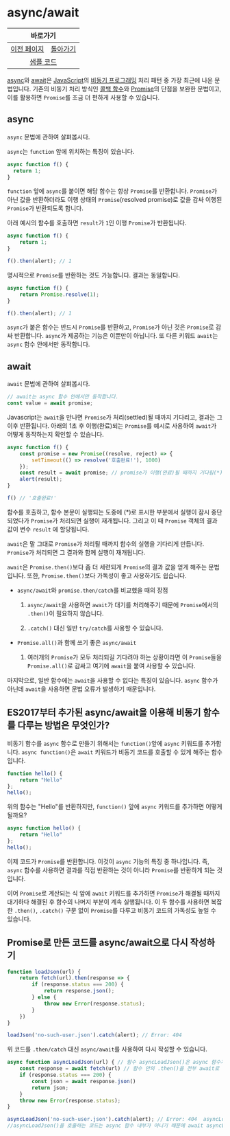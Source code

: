 # async/await

<table>
    <thead>
        <tr>
            <th colspan="2" style="text-align: center;">바로가기</th>
        </tr>
    </thead>
    <tbody>
        <tr>
            <td>
                <a href="/../javascript/docs/0805.html">이전 페이지</a>
            </td>
            <td>
                <a href="/../javascript/">돌아가기</a>
            </td>
        </tr>
        <tr>
            <td colspan="2" style="text-align: center;">
                <a href="/../javascript/0806/">샘플 코드</a>
            </td>
        </tr>
    </tbody>
</table>

[async](https://developer.mozilla.org/ko/docs/Web/JavaScript/Reference/Statements/async_function)와 [await](https://developer.mozilla.org/ko/docs/Web/JavaScript/Reference/Operators/await)은 [JavaScript](/javascript/docs/glossary.html#javascript)의 [비동기 프로그래밍](/javascript/docs/glossary.html#비동기-프로그래밍) 처리 패턴 중 가장 최근에 나온 문법입니다. 기존의 비동기 처리 방식인 [콜백 함수](/javascript/docs/glossary.html#콜백-함수)와 [Promise](/javascript/docs/glossary.html#promise)의 단점을 보완한 문법이고, 이를 활용하면 `Promise`를 조금 더 편하게 사용할 수 있습니다.

## async

`async` 문법에 관하여 살펴봅시다.

`async`는 `function` 앞에 위치하는 특징이 있습니다.

```javascript
async function f() {
  return 1;
}
```

`function` 앞에 `async`를 붙이면 해당 함수는 항상 `Promise`를 반환합니다. `Promise`가 아닌 값을 반환하더라도 이행 상태의 `Promise`(resolved promise)로 값을 감싸 이행된 `Promise`가 반환되도록 합니다.

아래 예시의 함수를 호출하면 `result`가 `1`인 이행 `Promise`가 반환됩니다.

```javascript
async function f() {
    return 1;
}

f().then(alert); // 1
```

명시적으로 `Promise`를 반환하는 것도 가능합니다. 결과는 동일합니다.

```javascript
async function f() {
    return Promise.resolve(1);
}

f().then(alert); // 1
```

`async`가 붙은 함수는 반드시 `Promise`를 반환하고, `Promise`가 아닌 것은 `Promise`로 감싸 반환합니다. `async`가 제공하는 기능은 이뿐만이 아닙니다. 또 다른 키워드 `await`는 `async` 함수 안에서만 동작합니다.

## await

`await` 문법에 관하여 살펴봅시다.

```javascript
// await는 async 함수 안에서만 동작합니다.
const value = await promise;
```

Javascript는 `await`을 만나면 `Promise`가 처리(settled)될 때까지 기다리고, 결과는 그 이후 반환됩니다. 아래의 1초 후 이행(완료)되는 `Promise`를 예시로 사용하여 `await`가 어떻게 동작하는지 확인할 수 있습니다.

```javascript
async function f() {
    const promise = new Promise((resolve, reject) => {
        setTimeout(() => resolve('호출완료!'), 1000)
    });
    const result = await promise; // promise가 이행(완료)될 때까지 기다림(*)
    alert(result);
}

f() // '호출완료!'
```

함수를 호출하고, 함수 본문이 실행되는 도중에 (*)로 표시한 부분에서 실행이 잠시 중단되었다가 `Promise`가 처리되면 실행이 재개됩니다. 그리고 이 때 `Promise` 객체의 결과 값이 변수 `result` 에 할당됩니다.

`await`은 말 그대로 `Promise`가 처리될 때까지 함수의 실행을 기다리게 만듭니다. `Promise`가 처리되면 그 결과와 함께 실행이 재개됩니다.

`await`은 `Promise.then()`보다 좀 더 세련되게 `Promise`의 결과 값을 얻게 해주는 문법입니다. 또한, `Promise.then()`보다 가독성이 좋고 사용하기도 쉽습니다. 

* `async/await`와 `promise.then/catch`를 비교했을 때의 장점

    1. `async/await`을 사용하면 `await`가 대기를 처리해주기 때문에 `Promise`에서의 `.then()`이 필요하지 않습니다.

    2. `.catch()` 대신 일반 `try/catch`를 사용할 수 있습니다.

* `Promise.all()`과 함께 쓰기 좋은 `async/await` 

    1. 여러개의 `Promise`가 모두 처리되길 기다려야 하는 상황이라면 이 `Promise`들을 `Promise.all()`로 감싸고 여기에 `await`을 붙여 사용할 수 있습니다.

마지막으로, 일반 함수에는 `await`을 사용할 수 없다는 특징이 있습니다. `async` 함수가 아닌데 `await`을 사용하면 문법 오류가 발생하기 때문입니다.

## ES2017부터 추가된 async/await을 이용해 비동기 함수를 다루는 방법은 무엇인가?

비동기 함수를 `async` 함수로 만들기 위해서는 `function()`앞에 `async` 키워드를 추가합니다. `async function()`은 `await` 키워드가 비동기 코드를 호출할 수 있게 해주는 함수입니다.

```javascript
function hello() {
    return "Hello"
};
hello();
```

위의 함수는 "Hello"를 반환하지만, `function()` 앞에 `async` 키워드를 추가하면 어떻게 될까요?

```javascript
async function hello() {
    return "Hello"
};
hello();
```

이제 코드가 `Promise`를 반환합니다. 이것이 `async` 기능의 특징 중 하나입니다. 즉, `async` 함수를 사용하면 결과를 직접 반환하는 것이 아니라 `Promise`를 반환하게 되는 것입니다.

이어 `Promise`로 계산되는 식 앞에 `await` 키워드를 추가하면 `Promise`가 해결될 때까지 대기하다 해결된 후 함수의 나머지 부분이 계속 실행됩니다. 이 두 함수를 사용하면 복잡한 `.then()`, `.catch()` 구문 없이 `Promise`를 다루고 비동기 코드의 가독성도 높일 수 있습니다.

## Promise로 만든 코드를 async/await으로 다시 작성하기

```javascript
function loadJson(url) {
    return fetch(url).then(response => {
        if (response.status === 200) {
            return response.json();
        } else {
            throw new Error(response.status);
        }
    })
}

loadJson('no-such-user.json').catch(alert); // Error: 404
```

위 코드를 `.then/catch` 대신 `async/await`를 사용하여 다시 작성할 수 있습니다.

```javascript
async function asyncLoadJson(url) { // 함수 asyncLoadJson()은 async 함수가 된다.
    const response = await fetch(url) // 함수 안의 .then()을 전부 await로 바꾼다.
    if (response.status === 200) {
        const json = await response.json()
        return json;
    }
    throw new Error(response.status);
}

asyncLoadJson('no-such-user.json').catch(alert); // Error: 404  asyncLoadJson()에서 던져진 에러는 .catch()에서 처리된다.
//asyncLoadJson()을 호출하는 코드는 async 함수 내부가 아니기 때문에 await asyncLoadJson(…)을 사용할 수 없다.
```